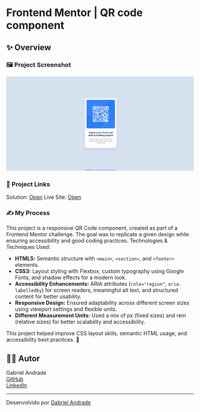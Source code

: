 # Frontend Mentor | QR code component
 
## ✨ Overview

### 🖼️ Project Screenshot
![Solution image](./assets/images/solution.png)

### 🔗 Project Links
Solution: [Open](https://www.frontendmentor.io/solutions/responsividade-criada-usando-max-width-DHPMAIXU9c)
Live Site: [Open](https://deluxe-twilight-7a2724.netlify.app/)

### ✍ My Process

This project is a responsive QR Code component, created as part of a Frontend Mentor challenge. The goal was to replicate a given design while ensuring accessibility and good coding practices.
Technologies & Techniques Used:

- **HTML5:** Semantic structure with `<main>`, `<section>`, and `<footer>` elements.
- **CSS3:** Layout styling with Flexbox, custom typography using Google Fonts, and shadow effects for a modern look.
- **Accessibility Enhancements:** ARIA attributes (`role="region"`, `aria-labelledby`) for screen readers, meaningful alt text, and structured content for better usability.
- **Responsive Design:** Ensured adaptability across different screen sizes using viewport settings and flexible units.
- **Different Measurement Units:** Used a mix of px (fixed sizes) and rem (relative sizes) for better scalability and accessibility.

This project helped improve CSS layout skills, semantic HTML usage, and accessibility best practices. 🚀

## 👨‍💻 Autor

Gabriel Andrade  
[GitHub](https://github.com/4ndradeGabriel)  
[LinkedIn](https://www.linkedin.com/in/andradegabrielw)  

---

Desenvolvido por [Gabriel Andrade](https://github.com/4ndradeGabriel)